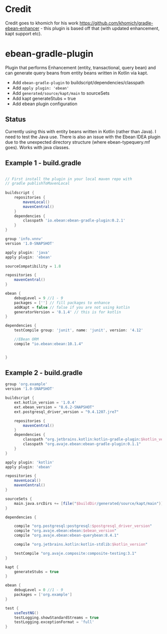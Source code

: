 # Credit

Credit goes to khomich for his work https://github.com/khomich/gradle-ebean-enhancer - this plugin is based off that
(with updated enhancement, kapt support etc).

# ebean-gradle-plugin
Plugin that performs Enhancement (entity, transactional, query bean) and can generate query beans from entity beans written in Kotlin via kapt.

- Add `ebean-gradle-plugin` to buildscript/dependencies/classpath
- Add `apply plugin: 'ebean'`
- Add `generated/source/kapt/main` to sourceSets
- Add kapt generateStubs = true
- Add ebean plugin configuration

## Status

Currently using this with entity beans written in Kotlin (rather than Java).  I need to test the Java use.
There is also an issue with the Ebean IDEA plugin due to the unexpected directory structure (where ebean-typequery.mf goes).
Works with java classes. 


## Example 1 - build.gradle
```groovy

// First install the plugin in your local maven repo with 
// gradle publishToMavenLocal
 
buildscript {
    repositories {
        mavenLocal() 
        mavenCentral()
    }
    dependencies {
        classpath 'io.ebean:ebean-gradle-plugin:0.2.1'
    }
}

group 'info.vnnv'
version '1.0-SNAPSHOT'

apply plugin: 'java'
apply plugin: 'ebean'

sourceCompatibility = 1.8

repositories {
    mavenCentral()
}

ebean {
    debugLevel = 9 //1 - 9
    packages = [''] // fill packages to enhance
    addKapt = false // false if you are not using kotlin
    generatorVersion = '8.1.4' // this is for kotlin
}

dependencies {
    testCompile group: 'junit', name: 'junit', version: '4.12'

    //EBean ORM
    compile "io.ebean:ebean:10.1.4"


}

```


## Example 2 -  build.gradle

```groovy
group 'org.example'
version '1.0-SNAPSHOT'

buildscript {
    ext.kotlin_version = '1.0.4'
    ext.ebean_version = "8.6.2-SNAPSHOT"
    ext.postgresql_driver_version = "9.4.1207.jre7"

    repositories {
        mavenCentral()
    }
    dependencies {
        classpath "org.jetbrains.kotlin:kotlin-gradle-plugin:$kotlin_version"
        classpath "org.avaje.ebean:ebean-gradle-plugin:0.1.1"
    }
}

apply plugin: 'kotlin'
apply plugin: 'ebean'

repositories {
    mavenLocal()
    mavenCentral()
}

sourceSets {
    main.java.srcDirs += [file("$buildDir/generated/source/kapt/main")]
}

dependencies {

    compile "org.postgresql:postgresql:$postgresql_driver_version"
    compile "org.avaje.ebean:ebean:$ebean_version"
    compile "org.avaje.ebean:ebean-querybean:8.4.1"

    compile "org.jetbrains.kotlin:kotlin-stdlib:$kotlin_version"

    testCompile "org.avaje.composite:composite-testing:3.1"
}

kapt {
    generateStubs = true
}

ebean {
    debugLevel = 0 //1 - 9
    packages = ['org.example']
}

test {
    useTestNG()
    testLogging.showStandardStreams = true
    testLogging.exceptionFormat = 'full'
}

```
